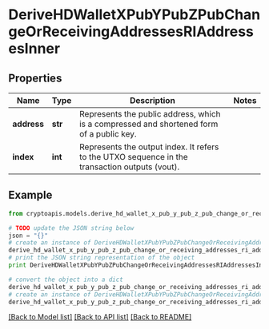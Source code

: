 # DeriveHDWalletXPubYPubZPubChangeOrReceivingAddressesRIAddressesInner


## Properties
Name | Type | Description | Notes
------------ | ------------- | ------------- | -------------
**address** | **str** | Represents the public address, which is a compressed and shortened form of a public key. | 
**index** | **int** | Represents the output index. It refers to the UTXO sequence in the transaction outputs (vout). | 

## Example

```python
from cryptoapis.models.derive_hd_wallet_x_pub_y_pub_z_pub_change_or_receiving_addresses_ri_addresses_inner import DeriveHDWalletXPubYPubZPubChangeOrReceivingAddressesRIAddressesInner

# TODO update the JSON string below
json = "{}"
# create an instance of DeriveHDWalletXPubYPubZPubChangeOrReceivingAddressesRIAddressesInner from a JSON string
derive_hd_wallet_x_pub_y_pub_z_pub_change_or_receiving_addresses_ri_addresses_inner_instance = DeriveHDWalletXPubYPubZPubChangeOrReceivingAddressesRIAddressesInner.from_json(json)
# print the JSON string representation of the object
print DeriveHDWalletXPubYPubZPubChangeOrReceivingAddressesRIAddressesInner.to_json()

# convert the object into a dict
derive_hd_wallet_x_pub_y_pub_z_pub_change_or_receiving_addresses_ri_addresses_inner_dict = derive_hd_wallet_x_pub_y_pub_z_pub_change_or_receiving_addresses_ri_addresses_inner_instance.to_dict()
# create an instance of DeriveHDWalletXPubYPubZPubChangeOrReceivingAddressesRIAddressesInner from a dict
derive_hd_wallet_x_pub_y_pub_z_pub_change_or_receiving_addresses_ri_addresses_inner_form_dict = derive_hd_wallet_x_pub_y_pub_z_pub_change_or_receiving_addresses_ri_addresses_inner.from_dict(derive_hd_wallet_x_pub_y_pub_z_pub_change_or_receiving_addresses_ri_addresses_inner_dict)
```
[[Back to Model list]](../README.md#documentation-for-models) [[Back to API list]](../README.md#documentation-for-api-endpoints) [[Back to README]](../README.md)


